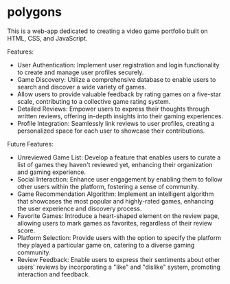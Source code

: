 # polygons
This is a web-app dedicated to creating a video game portfolio built on HTML, CSS, and JavaScript.

Features:
- User Authentication: Implement user registration and login functionality to create and manage user profiles securely.
- Game Discovery: Utilize a comprehensive database to enable users to search and discover a wide variety of games.
- Allow users to provide valuable feedback by rating games on a five-star scale, contributing to a collective game rating system.
- Detailed Reviews: Empower users to express their thoughts through written reviews, offering in-depth insights into their gaming experiences.
- Profile Integration: Seamlessly link reviews to user profiles, creating a personalized space for each user to showcase their contributions.

Future Features:
- Unreviewed Game List: Develop a feature that enables users to curate a list of games they haven't reviewed yet, enhancing their organization and gaming experience.
- Social Interaction: Enhance user engagement by enabling them to follow other users within the platform, fostering a sense of community.
- Game Recommendation Algorithm: Implement an intelligent algorithm that showcases the most popular and highly-rated games, enhancing the user experience and discovery process.
- Favorite Games: Introduce a heart-shaped element on the review page, allowing users to mark games as favorites, regardless of their review score.
- Platform Selection: Provide users with the option to specify the platform they played a particular game on, catering to a diverse gaming community.
- Review Feedback: Enable users to express their sentiments about other users' reviews by incorporating a "like" and "dislike" system, promoting interaction and feedback.

